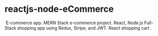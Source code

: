 # reactjs-node-eCommerce
`E-commerce app. 
MERN Stack e-commerce project. 
React, Node.js Full-Stack shopping app using Redux, Stripe, and JWT. React shopping cart .
